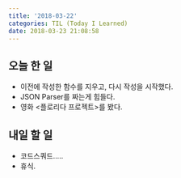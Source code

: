 ```yaml
---
title: '2018-03-22'
categories: TIL (Today I Learned)
date: 2018-03-23 21:08:58
---
```


## 오늘 한 일
  * 이전에 작성한 함수를 지우고, 다시 작성을 시작했다.
  * JSON Parser를 짜는게 힘들다.
  * 영화 <플로리다 프로젝트>를 봤다. 


## 내일 할 일
  * 코드스쿼드.....
  * 휴식.